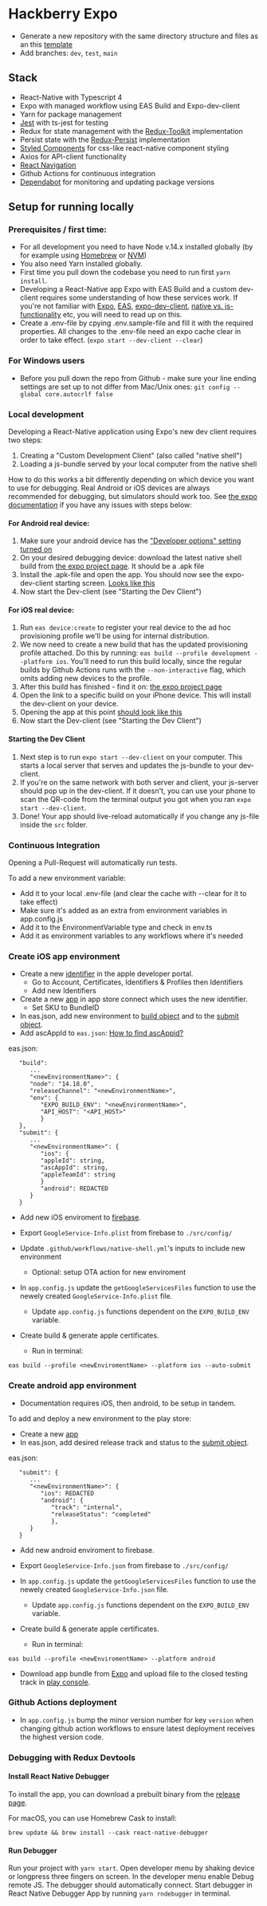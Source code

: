 # Hackberry Expo

- Generate a new repository with the same directory structure and files as an this [template](https://docs.github.com/en/repositories/creating-and-managing-repositories/creating-a-repository-from-a-template)
- Add branches: `dev`, `test`, `main`

## Stack

- React-Native with Typescript 4
- Expo with managed workflow using EAS Build and Expo-dev-client
- Yarn for package management
- [Jest](https://jestjs.io/docs/getting-started#using-typescript) with ts-jest for testing
- Redux for state management with the [Redux-Toolkit](https://redux-toolkit.js.org/tutorials/typescript) implementation
- Persist state with the [Redux-Persist](https://github.com/rt2zz/redux-persist) implementation
- [Styled Components](https://styled-components.com/docs/basics#react-native) for css-like react-native component styling
- Axios for API-client functionality
- [React Navigation](https://reactnavigation.org/)
- Github Actions for continuous integration
- [Dependabot](https://docs.github.com/en/code-security/supply-chain-security/keeping-your-dependencies-updated-automatically/configuration-options-for-dependency-updates) for monitoring and updating package versions

## Setup for running locally

### Prerequisites / first time:

- For all development you need to have Node v.14.x installed globally (by for example using [Homebrew](https://formulae.brew.sh/formula/node@14) or [NVM](https://github.com/nvm-sh/nvm#intro))
- You also need Yarn installed globally.
- First time you pull down the codebase you need to run first `yarn install`.
- Developing a React-Native app Expo with EAS Build and a custom dev-client requires some understanding of how these services work. If you're not familiar with [Expo](https://docs.expo.dev/), [EAS](https://docs.expo.dev/eas/), [expo-dev-client](https://docs.expo.dev/development/getting-started/), [native vs. js-functionality](https://docs.expo.dev/workflow/publishing/#limitations) etc, you will need to read up on this.
- Create a .env-file by cpying .env.sample-file and fill it with the required properties. All changes to the .env-file need an expo cache clear in order to take effect. (`expo start --dev-client --clear`)

### For Windows users

- Before you pull down the repo from Github - make sure your line ending settings are set up to not differ from Mac/Unix ones:
  `git config --global core.autocrlf false`

### Local development

Developing a React-Native application using Expo's new dev client requires two steps:

1. Creating a "Custom Development Client" (also called "native shell")
2. Loading a js-bundle served by your local computer from the native shell

How to do this works a bit differently depending on which device you want to use for debugging. Real Android or iOS devices are always recommended for debugging, but simulators should work too.
See [the expo documentation](https://docs.expo.dev/build/internal-distribution/) if you have any issues with steps below:

#### For Android real device:

1. Make sure your android device has the ["Developer options" setting turned on](https://developer.android.com/studio/debug/dev-options)
2. On your desired debugging device: download the latest native shell build from [the expo project page](https://expo.dev/accounts/dj_icebear/projects/esterapp/builds?platform=ANDROID). It should be a .apk file
3. Install the .apk-file and open the app. You should now see the expo-dev-client starting screen. [Looks like this](https://docs.expo.dev/static/images/dev-client-launcher.png)
4. Now start the Dev-client (see "Starting the Dev Client")

#### For iOS real device:

1. Run `eas device:create` to register your real device to the ad hoc provisioning profile we'll be using for internal distribution.
2. We now need to create a new build that has the updated provisioning profile attached. Do this by running:
   `eas build --profile development --platform ios`. You'll need to run this build locally, since the regular builds by Github Actions runs with the `--non-interactive` flag, which omits adding new devices to the profile.
3. After this build has finished - find it on: [the expo project page](https://expo.dev/accounts/estercare/projects/esterapp/builds?platform=IOS)
4. Open the link to a specific build on your iPhone device. This will install the dev-client on your device.
5. Opening the app at this point [should look like this](https://docs.expo.dev/static/images/dev-client-launcher.png)
6. Now start the Dev-client (see "Starting the Dev Client")

#### Starting the Dev Client

1. Next step is to run `expo start --dev-client` on your computer. This starts a local server that serves and updates the js-bundle to your dev-client.
2. If you're on the same network with both server and client, your js-server should pop up in the dev-client. If it doesn't, you can use your phone to scan the QR-code from the terminal output you got when you ran `expo start --dev-client`.
3. Done! Your app should live-reload automatically if you change any js-file inside the `src` folder.

### Continuous Integration

Opening a Pull-Request will automatically run tests.

To add a new environment variable:

- Add it to your local .env-file (and clear the cache with --clear for it to take effect)
- Make sure it's added as an extra from environment variables in app.config.js
- Add it to the EnvironmentVariable type and check in env.ts
- Add it as environment variables to any workflows where it's needed

### Create iOS app environment

- Create a new [identifier](https://developer.apple.com/) in the apple developer portal.
  - Go to Account, Certificates, Identifiers & Profiles then Identifiers
  - Add new Identifiers
- Create a new [app](https://appstoreconnect.apple.com/) in app store connect which uses the new identifier.
  - Set SKU to BundleID
- In eas.json, add new environment to [build object](https://docs.expo.dev/build/eas-json/) and to the [submit object](https://docs.expo.dev/submit/eas-json/).
- Add ascAppId to `eas.json`: [How to find ascAppid?](https://github.com/expo/fyi/blob/main/asc-app-id.md)

eas.json:

```
   "build":
      ...
      "<newEnvironmentName>": {
      "node": "14.18.0",
      "releaseChannel": "<newEnvironmentName>",
      "env": {
         "EXPO_BUILD_ENV": "<newEnvironmentName>",
         "API_HOST": "<API_HOST>"
         }
   },
   "submit": {
      ...
      "<newEnvironmentName>": {
         "ios": {
         "appleId": string,
         "ascAppId": string,
         "appleTeamId": string
         }
         "android": REDACTED
      }
   }
```

- Add new iOS enviroment to [firebase](https://firebase.google.com/).
- Export `GoogleService-Info.plist` from firebase to `./src/config/`
- Update `.github/workflows/native-shell.yml`'s inputs to include new environment
  - Optional: setup OTA action for new enviroment
- In `app.config.js` update the `getGoogleServicesFiles` function to use the newely created `GoogleService-Info.plist` file.

  - Update `app.config.js` functions dependent on the `EXPO_BUILD_ENV` variable.

- Create build & generate apple certificates.
  - Run in terminal:

```
eas build --profile <newEnviromentName> --platform ios --auto-submit
```

### Create android app environment

- Documentation requires iOS, then android, to be setup in tandem.

To add and deploy a new environment to the play store:

- Create a new [app](https://play.google.com/intl/au/console/about/)
- In eas.json, add desired release track and status to the [submit object](https://docs.expo.dev/submit/eas-json/).

eas.json:

```
   "submit": {
      ...
      "<newEnvironmentName>": {
         "ios": REDACTED
         "android": {
            "track": "internal",
            "releaseStatus": "completed"
            },
      }
   }
```

- Add new android enviroment to firebase.
- Export `GoogleService-Info.json` from firebase to `./src/config/`
- In `app.config.js` update the `getGoogleServicesFiles` function to use the newely created `GoogleService-Info.json` file.

  - Update `app.config.js` functions dependent on the `EXPO_BUILD_ENV` variable.

- Create build & generate apple certificates.
  - Run in terminal:

```
eas build --profile <newEnviromentName> --platform android
```

- Download app bundle from [Expo](https://expo.dev/) and upload file to the closed testing track in [play console](https://play.google.com/intl/au/console/about/).

### Github Actions deployment

- In `app.config.js` bump the minor version number for key `version` when changing github action workflows to ensure latest deployment receives the highest version code.

### Debugging with Redux Devtools

#### Install React Native Debugger

To install the app, you can download a prebuilt binary from the [release page](https://github.com/jhen0409/react-native-debugger/releases).

For macOS, you can use Homebrew Cask to install:

```
brew update && brew install --cask react-native-debugger
```

#### Run Debugger

Run your project with `yarn start`.
Open developer menu by shaking device or longpress three fingers on screen.
In the developer menu enable Debug remote JS. The debugger should automatically connect.
Start debugger in React Native Debugger App by running `yarn rndebugger` in terminal.
